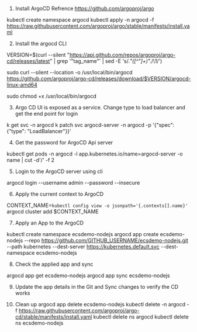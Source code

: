 1. Install ArgoCD
Refrence https://github.com/argoproj/argo

kubectl create namespace argocd
kubectl apply -n argocd -f https://raw.githubusercontent.com/argoproj/argo/stable/manifests/install.yaml

2. Install the argocd CLI

VERSION=$(curl --silent "https://api.github.com/repos/argoproj/argo-cd/releases/latest" | grep '"tag_name"' | sed -E 's/.*"([^"]+)".*/\1/')

sudo curl --silent --location -o /usr/local/bin/argocd https://github.com/argoproj/argo-cd/releases/download/$VERSION/argocd-linux-amd64

sudo chmod +x /usr/local/bin/argocd

3. Argo CD UI is exposed as a service. Change type to load balancer and get the end point for login

k get svc -n argocd
k patch svc argocd-server -n argocd -p '{"spec": {"type": "LoadBalancer"}}'


4. Get the password for ArgoCD Api server

kubectl get pods -n argocd -l app.kubernetes.io/name=argocd-server -o name | cut -d'/' -f 2

5. Login to the ArgoCD server using cli

 argocd login <ServerEndpointHost> --username admin --password <Password> --insecure

6. Apply the current context to ArgoCD

CONTEXT_NAME=`kubectl config view -o jsonpath='{.contexts[].name}'`
argocd cluster add $CONTEXT_NAME 

7. Apply an App to the ArgoCD

kubectl create namespace ecsdemo-nodejs
argocd app create ecsdemo-nodejs --repo https://github.com/GITHUB_USERNAME/ecsdemo-nodejs.git --path kubernetes --dest-server https://kubernetes.default.svc --dest-namespace ecsdemo-nodejs

8. Check the applied app and sync 

argocd app get ecsdemo-nodejs
argocd app sync ecsdemo-nodejs

9. Update the app details in the Git and Sync changes to verify the CD works

10. Clean up
argocd app delete ecsdemo-nodejs
kubectl delete -n argocd -f https://raw.githubusercontent.com/argoproj/argo-cd/stable/manifests/install.yaml
kubectl delete ns argocd
kubectl delete ns ecsdemo-nodejs

